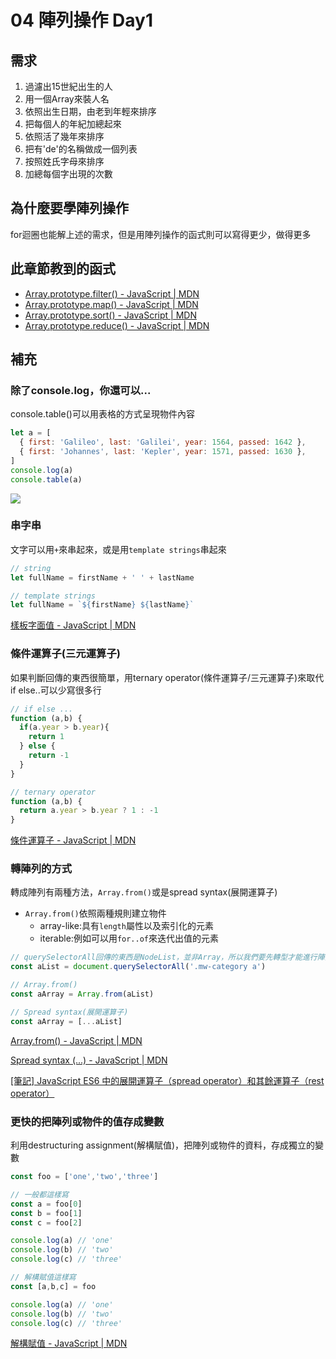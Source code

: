 # 04 陣列操作 Day1

## 需求
1. 過濾出15世紀出生的人
2. 用一個Array來裝人名
3. 依照出生日期，由老到年輕來排序
4. 把每個人的年紀加總起來
5. 依照活了幾年來排序
6. 把有'de'的名稱做成一個列表
7. 按照姓氏字母來排序
8. 加總每個字出現的次數

## 為什麼要學陣列操作
for迴圈也能解上述的需求，但是用陣列操作的函式則可以寫得更少，做得更多

## 此章節教到的函式
* [Array.prototype.filter() - JavaScript | MDN](https://developer.mozilla.org/zh-TW/docs/Web/JavaScript/Reference/Global_Objects/Array/filter)
* [Array.prototype.map() - JavaScript | MDN](https://developer.mozilla.org/zh-TW/docs/Web/JavaScript/Reference/Global_Objects/Array/map)
* [Array.prototype.sort() - JavaScript | MDN](https://developer.mozilla.org/zh-TW/docs/Web/JavaScript/Reference/Global_Objects/Array/sort)
* [Array.prototype.reduce() - JavaScript | MDN](https://developer.mozilla.org/zh-TW/docs/Web/JavaScript/Reference/Global_Objects/Array/Reduce)

## 補充
### 除了console.log，你還可以...
console.table()可以用表格的方式呈現物件內容
```javascript
let a = [
  { first: 'Galileo', last: 'Galilei', year: 1564, passed: 1642 },
  { first: 'Johannes', last: 'Kepler', year: 1571, passed: 1630 },
]
console.log(a)
console.table(a)
```
![](https://i.imgur.com/8tFSIa6.png)


### 串字串
文字可以用`+`來串起來，或是用`template strings`串起來
```javascript
// string
let fullName = firstName + ' ' + lastName

// template strings
let fullName = `${firstName} ${lastName}`
```
[樣板字面值 - JavaScript | MDN](https://developer.mozilla.org/zh-TW/docs/Web/JavaScript/Reference/Template_literals)

### 條件運算子(三元運算子)
如果判斷回傳的東西很簡單，用ternary operator(條件運算子/三元運算子)來取代if else..可以少寫很多行
```javascript
// if else ...
function (a,b) {
  if(a.year > b.year){
    return 1
  } else {
    return -1
  }
}

// ternary operator
function (a,b) {
  return a.year > b.year ? 1 : -1
}
```
[條件運算子 - JavaScript | MDN](https://developer.mozilla.org/zh-TW/docs/Web/JavaScript/Reference/Operators/Conditional_Operator)

### 轉陣列的方式
轉成陣列有兩種方法，`Array.from()`或是spread syntax(展開運算子)
* `Array.from()`依照兩種規則建立物件
  * array-like:具有`length`屬性以及索引化的元素
  * iterable:例如可以用`for..of`來迭代出值的元素
```javascript
// querySelectorAll回傳的東西是NodeList，並非Array，所以我們要先轉型才能進行陣列操作
const aList = document.querySelectorAll('.mw-category a')

// Array.from()
const aArray = Array.from(aList)

// Spread syntax(展開運算子)
const aArray = [...aList]
```
[Array.from() - JavaScript | MDN](https://developer.mozilla.org/zh-TW/docs/Web/JavaScript/Reference/Global_Objects/Array/from)

[Spread syntax (...) - JavaScript | MDN](https://developer.mozilla.org/zh-TW/docs/Web/JavaScript/Reference/Operators/Spread_syntax)

[[筆記] JavaScript ES6 中的展開運算子（spread operator）和其餘運算子（rest operator）](https://pjchender.blogspot.com/2017/01/es6-spread-operatorrest-operator.html)


### 更快的把陣列或物件的值存成變數
利用destructuring assignment(解構賦值)，把陣列或物件的資料，存成獨立的變數
```javascript
const foo = ['one','two','three']

// 一般都這樣寫
const a = foo[0]
const b = foo[1]
const c = foo[2]

console.log(a) // 'one'
console.log(b) // 'two'
console.log(c) // 'three'

// 解構賦值這樣寫
const [a,b,c] = foo

console.log(a) // 'one'
console.log(b) // 'two'
console.log(c) // 'three'
```
[解構賦值 - JavaScript | MDN](https://developer.mozilla.org/zh-TW/docs/Web/JavaScript/Reference/Operators/Destructuring_assignment)

